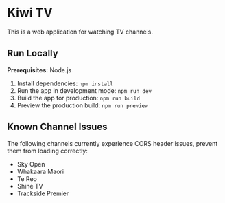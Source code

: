 # Kiwi TV

This is a web application for watching TV channels.

## Run Locally

**Prerequisites:** Node.js

1.  Install dependencies:
    `npm install`
2.  Run the app in development mode:
    `npm run dev`
3.  Build the app for production:
    `npm run build`
4.  Preview the production build:
    `npm run preview`

## Known Channel Issues

The following channels currently experience CORS header issues, prevent them from loading correctly:

*   Sky Open
*   Whakaara Maori
*   Te Reo
*   Shine TV
*   Trackside Premier